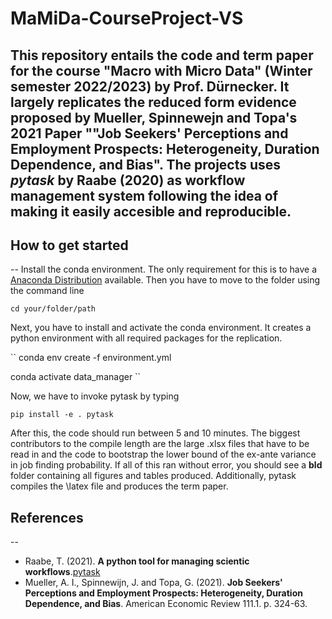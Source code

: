 # MaMiDa-CourseProject-VS

This repository entails the code and term paper for the course "Macro with Micro Data" (Winter semester 2022/2023) by Prof. Dürnecker. It largely replicates the reduced form evidence proposed by Mueller, Spinnewejn and Topa's 2021 Paper ""Job Seekers' Perceptions and Employment Prospects: Heterogeneity, Duration Dependence, and Bias". The projects uses *pytask* by Raabe (2020) as workflow management system following the idea of making it easily accesible and reproducible.
--
## How to get started
--
Install the conda environment. The only requirement for this is to have a [Anaconda Distribution](https://www.anaconda.com/products/distribution) available.
Then you have to move to the folder using the command line

``cd your/folder/path
``

Next, you have to install and activate the conda environment. It creates a python environment with all required packages for the replication.

``
conda env create -f environment.yml

conda activate data_manager
``

Now, we have to invoke pytask by typing

``
pip install -e .
pytask
``

After this, the code should run between 5 and 10 minutes. The biggest contributors to the compile length are the large .xlsx files that
have to be read in and the code to bootstrap the lower bound of the ex-ante variance in job finding probability.
If all of this ran without error, you should see a **bld** folder containing all figures and tables produced.
Additionally, pytask compiles the \latex file and produces the term paper.

## References
--

- Raabe, T. (2021). **A python tool for managing scientic workflows**.[pytask](https://github.com/pytask-dev/pytask)
- Mueller, A. I., Spinnewijn, J. and Topa, G. (2021). **Job Seekers' Perceptions and Employment Prospects: Heterogeneity, Duration Dependence, and Bias**.
American Economic Review 111.1. p. 324-63.
